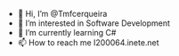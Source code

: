 - 👋 Hi, I’m @Tmfcerqueira
- 👀 I’m interested in Software Development
- 🌱 I’m currently learning C# 
- 📫 How to reach me I200064.inete.net


